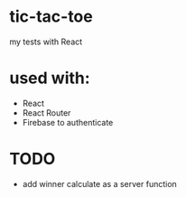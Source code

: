 # tic-tac-toe

my tests with React

# used with:

- React
- React Router
- Firebase to authenticate

# TODO

- add winner calculate as a server function
